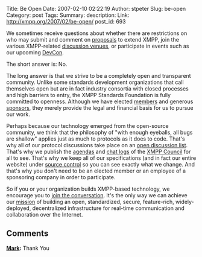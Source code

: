 Title: Be Open
Date: 2007-02-10 02:22:19
Author: stpeter
Slug: be-open
Category: post
Tags: 
Summary: description:
Link: http://xmpp.org/2007/02/be-open/
post_id: 693


We sometimes receive questions about whether there are restrictions on who may submit and comment on [proposals](http://www.xmpp.org/extensions/) to extend XMPP, join the various XMPP-related [discussion venues](http://www.xmpp.org/about/discuss.shtml), or participate in events such as our upcoming [DevCon](http://wiki.jabber.org/index.php/DevCon).

The short answer is: No.

The long answer is that we strive to be a completely open and transparent community. Unlike some standards development organizations that call themselves open but are in fact industry consortia with closed processes and high barriers to entry, the XMPP Standards Foundation is fully committed to openness. Although we have elected [members](http://www.xmpp.org/xsf/members/) and generous [sponsors](http://www.xmpp.org/xsf/sponsors/), they merely provide the legal and financial basis for us to pursue our work.

Perhaps because our technology emerged from the open-source community, we think that the philosophy of "with enough eyeballs, all bugs are shallow" applies just as much to protocols as it does to code. That's why all of our protocol discussions take place on an [open discussion list](http://mail.jabber.org/mailman/listinfo/standards). That's why we publish the [agendas](http://www.xmpp.org/council/agendas/) and [chat logs](http://www.jabber.org/muc-logs/council@conference.jabber.org/) of the [XMPP Council](http://www.xmpp.org/council/) for all to see. That's why we keep all of our specifications (and in fact our entire website) under [source control](http://www.jabberstudio.org/cgi-bin/viewcvs.cgi/cvs/xmpp/) so you can see exactly what we change. And that's why you don't need to be an elected member or an employee of a sponsoring company in order to participate.

So if you or your organization builds XMPP-based technology, we encourage you to [join the conversation](http://www.xmpp.org/about/discuss.shtml). It's the only way we can achieve our [mission](http://www.xmpp.org/xsf/mission.shtml) of building an open, standardized, secure, feature-rich, widely-deployed, decentralized infrastructure for real-time communication and collaboration over the Internet.

## Comments

**[Mark](#8 "2007-04-17 15:46:26"):** Thank You

